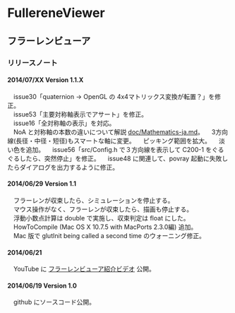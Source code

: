 # FullereneViewer
## フラーレンビューア
### リリースノート

#### 2014/07/XX Version 1.1.X
　issue30「quaternion → OpenGL の 4x4マトリックス変換が転置？」を修正。  
　issue53「主要対称軸表示でアサート」を修正。  
　issue16「全対称軸の表示」を対応。  
　NoA と対称軸の本数の違いについて解説 [doc/Mathematics-ja.md](Mathematics-ja.md)。
　3方向線(長径・中径・短径)もスマートな軸に変更。
　ピッキング範囲を拡大。
　淡い色を追加。
　issue56「src/Config.h で３方向線を表示して C200-1 をぐるぐるしたら、突然停止」を修正。
　issue48 に関連して、povray 起動に失敗したらダイアログを出力するように修正。

#### 2014/06/29 Version 1.1
　フラーレンが収束したら、シミュレーションを停止する。  
　マウス操作がなく、フラーレンが収束したら、描画も停止する。  
　浮動小数点計算は double で実施し、収束判定は float にした。  
　HowToCompile (Mac OS X 10.7.5 with MacPorts 2.3.0編) 追加。  
　Mac 版で glutInit being called a second time のウォーニング修正。

#### 2014/06/21
　YouTube に [フラーレンビューア紹介ビデオ](https://www.youtube.com/watch?v=J_qkGaMuqyE) 公開。

#### 2014/06/19 Version 1.0
　github にソースコード公開。
